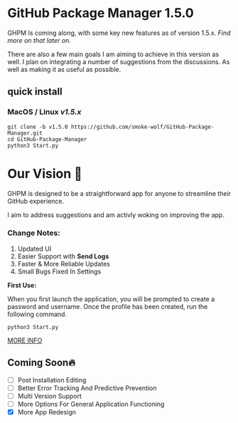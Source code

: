 # GitHub Package Manager 1.5.0

GHPM Is coming along, with some key new features as of version 1.5.x. *Find more on that later on.*

There are also a few main goals I am aiming to achieve in this version as well.  I plan on integrating a number of suggestions from the discussions.  As well as making it as useful as possible.

 
## quick install

### MacOS / Linux *v1.5.x*
	git clone -b v1.5.0 https://github.com/smoke-wolf/GitHub-Package-Manager.git
	cd GitHub-Package-Manager
	python3 Start.py

# Our Vision :stars:
GHPM is designed to be a straightforward app for anyone to streamline their GitHub experience. 

I aim to address suggestions and am activly woking on improving the app.



### Change Notes:

 

 1. Updated UI
 2. Easier Support with **Send Logs** 
 3. Faster & More Reliable Updates
 4. Small Bugs Fixed In Settings



	
**First Use:**

When you first launch the application, you will be prompted to create a password and username. Once the profile has been created, run the following command.

	python3 Start.py


[MORE INFO](https://raw.githubusercontent.com/smoke-wolf/GitHub-Package-Manager/main/System/Cache/System/ErrorLog/Errors)

## Coming Soon:fire:

 

 - [ ] Post Installation Editing
 - [ ] Better Error Tracking And Predictive Prevention
 - [ ] Multi Version Support 
 - [ ] More Options For General Application Functioning
 - [x] More App Redesign
